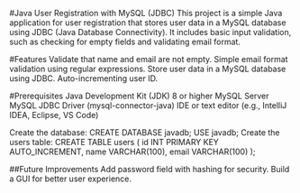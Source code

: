 #Java User Registration with MySQL (JDBC)
This project is a simple Java application for user registration that stores user data in a MySQL database using JDBC (Java Database Connectivity). It includes basic input validation, such as checking for empty fields and validating email format.

#Features
Validate that name and email are not empty.
Simple email format validation using regular expressions.
Store user data in a MySQL database using JDBC.
Auto-incrementing user ID.

#Prerequisites
Java Development Kit (JDK) 8 or higher
MySQL Server
MySQL JDBC Driver (mysql-connector-java)
IDE or text editor (e.g., IntelliJ IDEA, Eclipse, VS Code)

Create the database:
CREATE DATABASE javadb;
USE javadb;
Create the users table:
CREATE TABLE users (
    id INT PRIMARY KEY AUTO_INCREMENT,
    name VARCHAR(100),
    email VARCHAR(100)
);

##Future Improvements
Add password field with hashing for security.
Build a GUI for better user experience.
